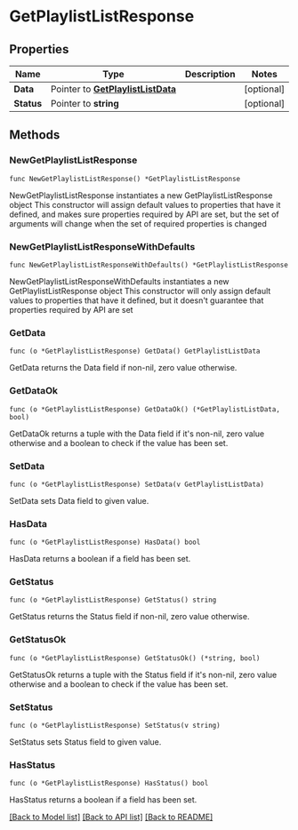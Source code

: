 # GetPlaylistListResponse

## Properties

Name | Type | Description | Notes
------------ | ------------- | ------------- | -------------
**Data** | Pointer to [**GetPlaylistListData**](GetPlaylistListData.md) |  | [optional] 
**Status** | Pointer to **string** |  | [optional] 

## Methods

### NewGetPlaylistListResponse

`func NewGetPlaylistListResponse() *GetPlaylistListResponse`

NewGetPlaylistListResponse instantiates a new GetPlaylistListResponse object
This constructor will assign default values to properties that have it defined,
and makes sure properties required by API are set, but the set of arguments
will change when the set of required properties is changed

### NewGetPlaylistListResponseWithDefaults

`func NewGetPlaylistListResponseWithDefaults() *GetPlaylistListResponse`

NewGetPlaylistListResponseWithDefaults instantiates a new GetPlaylistListResponse object
This constructor will only assign default values to properties that have it defined,
but it doesn't guarantee that properties required by API are set

### GetData

`func (o *GetPlaylistListResponse) GetData() GetPlaylistListData`

GetData returns the Data field if non-nil, zero value otherwise.

### GetDataOk

`func (o *GetPlaylistListResponse) GetDataOk() (*GetPlaylistListData, bool)`

GetDataOk returns a tuple with the Data field if it's non-nil, zero value otherwise
and a boolean to check if the value has been set.

### SetData

`func (o *GetPlaylistListResponse) SetData(v GetPlaylistListData)`

SetData sets Data field to given value.

### HasData

`func (o *GetPlaylistListResponse) HasData() bool`

HasData returns a boolean if a field has been set.

### GetStatus

`func (o *GetPlaylistListResponse) GetStatus() string`

GetStatus returns the Status field if non-nil, zero value otherwise.

### GetStatusOk

`func (o *GetPlaylistListResponse) GetStatusOk() (*string, bool)`

GetStatusOk returns a tuple with the Status field if it's non-nil, zero value otherwise
and a boolean to check if the value has been set.

### SetStatus

`func (o *GetPlaylistListResponse) SetStatus(v string)`

SetStatus sets Status field to given value.

### HasStatus

`func (o *GetPlaylistListResponse) HasStatus() bool`

HasStatus returns a boolean if a field has been set.


[[Back to Model list]](../README.md#documentation-for-models) [[Back to API list]](../README.md#documentation-for-api-endpoints) [[Back to README]](../README.md)


